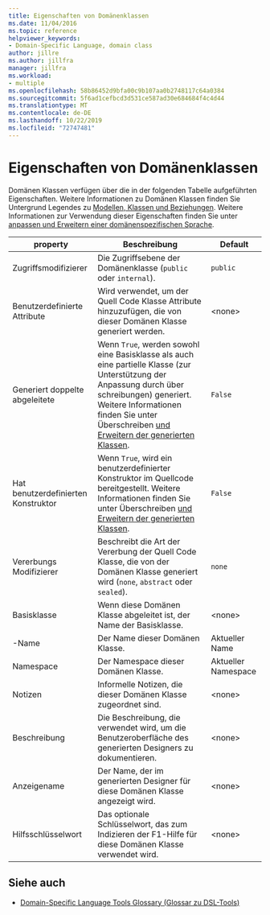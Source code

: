 ```yaml
---
title: Eigenschaften von Domänenklassen
ms.date: 11/04/2016
ms.topic: reference
helpviewer_keywords:
- Domain-Specific Language, domain class
author: jillre
ms.author: jillfra
manager: jillfra
ms.workload:
- multiple
ms.openlocfilehash: 58b86452d9bfa00c9b107aa0b2748117c64a0384
ms.sourcegitcommit: 5f6ad1cefbcd3d531ce587ad30e684684f4c4d44
ms.translationtype: MT
ms.contentlocale: de-DE
ms.lasthandoff: 10/22/2019
ms.locfileid: "72747481"
---
```

# <a name="properties-of-domain-classes"></a>Eigenschaften von Domänenklassen
Domänen Klassen verfügen über die in der folgenden Tabelle aufgeführten Eigenschaften. Weitere Informationen zu Domänen Klassen finden Sie Untergrund Legendes zu [Modellen, Klassen und Beziehungen](../modeling/understanding-models-classes-and-relationships.md). Weitere Informationen zur Verwendung dieser Eigenschaften finden Sie unter [anpassen und Erweitern einer domänenspezifischen Sprache](../modeling/customizing-and-extending-a-domain-specific-language.md).

|property|Beschreibung|Default|
|-|-|-|
|Zugriffsmodifizierer|Die Zugriffsebene der Domänenklasse (`public` oder `internal`).|`public`|
|Benutzerdefinierte Attribute|Wird verwendet, um der Quell Code Klasse Attribute hinzuzufügen, die von dieser Domänen Klasse generiert werden.|\<none>|
|Generiert doppelte abgeleitete|Wenn `True`, werden sowohl eine Basisklasse als auch eine partielle Klasse (zur Unterstützung der Anpassung durch über schreibungen) generiert. Weitere Informationen finden Sie unter Überschreiben [und Erweitern der generierten Klassen](../modeling/overriding-and-extending-the-generated-classes.md).|`False`|
|Hat benutzerdefinierten Konstruktor|Wenn `True`, wird ein benutzerdefinierter Konstruktor im Quellcode bereitgestellt. Weitere Informationen finden Sie unter Überschreiben [und Erweitern der generierten Klassen](../modeling/overriding-and-extending-the-generated-classes.md).|`False`|
|Vererbungs Modifizierer|Beschreibt die Art der Vererbung der Quell Code Klasse, die von der Domänen Klasse generiert wird (`none`, `abstract` oder `sealed`).|`none`|
|Basisklasse|Wenn diese Domänen Klasse abgeleitet ist, der Name der Basisklasse.|\<none>|
|-Name|Der Name dieser Domänen Klasse.|Aktueller Name|
|Namespace|Der Namespace dieser Domänen Klasse.|Aktueller Namespace|
|Notizen|Informelle Notizen, die dieser Domänen Klasse zugeordnet sind.|\<none>|
|Beschreibung|Die Beschreibung, die verwendet wird, um die Benutzeroberfläche des generierten Designers zu dokumentieren.|\<none>|
|Anzeigename|Der Name, der im generierten Designer für diese Domänen Klasse angezeigt wird.|\<none>|
|Hilfsschlüsselwort|Das optionale Schlüsselwort, das zum Indizieren der F1-Hilfe für diese Domänen Klasse verwendet wird.|\<none>|

## <a name="see-also"></a>Siehe auch

- [Domain-Specific Language Tools Glossary (Glossar zu DSL-Tools)](https://msdn.microsoft.com/ca5e84cb-a315-465c-be24-76aa3df276aa)